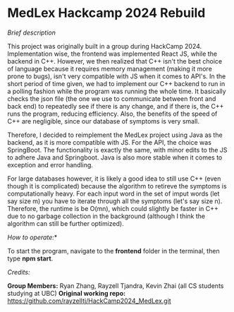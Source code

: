 # MedLex Hackcamp 2024 Rebuild

*Brief description*

This project was originally built in a group during HackCamp 2024. Implementation wise, the frontend was implemented React JS, while the backend in C++. However, we then realized that C++ isn't the best choice of language because it requires memory management (making it more prone to bugs), isn't very compatible with JS when it comes to API's. In the short period of time given, we had to implement our C++ backend to run in a polling fashion while the program was running the whole time. It basically checks the json file (the one we use to communicate between front and back end) to repeatedly see if there is any change, and if there is, the C++ runs the program, reducing efficiency. Also, the benefits of the speed of C++ are negligible, since our database of symptoms is very small. 

Therefore, I decided to reimplement the MedLex project using Java as the backend, as it is more compatible with JS. For the API, the choice was SpringBoot. The functionality is exactly the same, with minor edits to the JS to adhere Java and Springboot. Java is also more stable when it comes to exception and error handling. 

For large databases however, it is likely a good idea to still use C++ (even though it is complicated) because the algorithm to retireve the symptoms is computationally heavy. For each input word in the set of imput words (let say size m) you have to iterate through all the symptoms (let's say size n). Therefore, the runtime is be O(mn), which could slightly be faster in C++ due to no garbage collection in the background (although I think the algorithm can still be further optimized).

*How to operate:**

To start the program, navigate to the **frontend** folder in the terminal, then type **npm start**.

*Credits:*

**Group Members:** Ryan Zhang, Rayzell Tjandra, Kevin Zhai (all CS students studying at UBC)
**Original working repo:** https://github.com/rayzelltj/HackCamp2024_MedLex.git 
